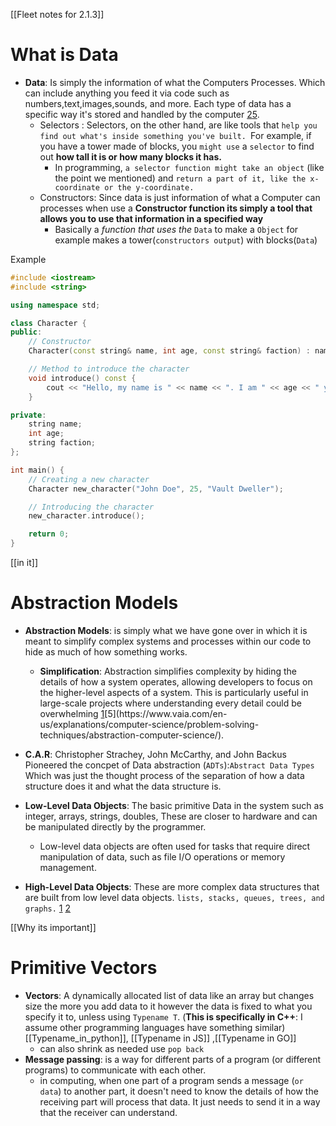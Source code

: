 
[[Fleet notes for 2.1.3]]
# What is Data 
- **Data**: Is simply the information of what the Computers Processes. Which can include anything you feed it via code such as numbers,text,images,sounds, and more. Each type of data has a specific way it's stored and handled by the computer [2](https://www.computerscience.org/resources/kids-introduction-to-coding/)[5](https://kidskonnect.com/articles/computer-science-for-kids/).
	- Selectors : Selectors, on the other hand, are like tools that `help you find out what's inside something you've built. `For example, if you have a tower made of blocks, you `might use` a `selector` to find out **how tall it is or how many blocks it has.** 
		- In programming, `a selector function might take an object` (like the point we mentioned) and `return a part of it, like the x-coordinate or the y-coordinate.`
	- Constructors: Since data is just information of what a Computer can processes when use a **Constructor function its simply a tool that allows you to use that information in a specified way**
		- Basically a *function that uses the* `Data` to make a `Object` for example makes a tower(`constructors output`) with blocks(`Data`)

Example
```C++
#include <iostream>
#include <string>

using namespace std;

class Character {
public:
    // Constructor
    Character(const string& name, int age, const string& faction) : name(name), age(age), faction(faction) {}

    // Method to introduce the character
    void introduce() const {
        cout << "Hello, my name is " << name << ". I am " << age << " years old and I belong to the " << faction << " faction." << endl;
    }

private:
    string name;
    int age;
    string faction;
};

int main() {
    // Creating a new character
    Character new_character("John Doe", 25, "Vault Dweller");

    // Introducing the character
    new_character.introduce();

    return 0;
}
```

[[in it]] 

# Abstraction Models 

- **Abstraction Models**: is simply what we have gone over in which it is meant to simplify complex systems and processes within our code to hide as much of how something works. 
	- **Simplification**: Abstraction simplifies complexity by hiding the details of how a system operates, allowing developers to focus on the higher-level aspects of a system. This is particularly useful in large-scale projects where understanding every detail could be overwhelming [1](https://en.wikipedia.org/wiki/Abstraction_(computer_science))[5](https://www.vaia.com/en-us/explanations/computer-science/problem-solving-techniques/abstraction-computer-science/).

- **C.A.R**: Christopher Strachey, John McCarthy, and John Backus Pioneered the concpet of Data abstraction (`ADTs`):`Abstract Data Types` Which was just the thought process of the separation of how a data structure does it and what the data structure is. 
- **Low-Level Data Objects**: The basic primitive Data in the system such as integer, arrays, strings, doubles, These are closer to hardware and can be manipulated directly by the programmer. 
	- Low-level data objects are often used for tasks that require direct manipulation of data, such as file I/O operations or memory management.
- **High-Level Data Objects**: These are more complex data structures that are built from low level data objects. `lists, stacks, queues, trees, and graphs.` 
[1](https://stackoverflow.com/questions/10267084/what-are-adts-abstract-data-types) [2](https://www.geeksforgeeks.org/abstract-data-types/) 


[[Why its important]]


# Primitive Vectors

- **Vectors**: A dynamically allocated list of data like an array but changes size the more you add data to it however the data is fixed to what you specify it to, unless using `Typename T`. (**This is specifically in C++**: I assume other programming languages have something similar)[[Typename_in_python]], [[Typename in JS]] ,[[Typename in GO]] 
	- can also shrink as needed use `pop back`
- **Message passing**: is a way for different parts of a program (or different programs) to communicate with each other.
	- in computing, when one part of a program sends a message (`or data`) to another part, it doesn't need to know the details of how the receiving part will process that data. It just needs to send it in a way that the receiver can understand.




